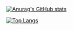 
[![Anurag's GitHub stats](https://github-readme-stats.vercel.app/api?username=s-sawa)](https://github.com/anuraghazra/github-readme-stats)


[![Top Langs](https://github-readme-stats.vercel.app/api/top-langs/?username={s-sawa}
)](https://github.com/anuraghazra/github-readme-stats)

